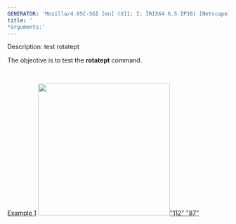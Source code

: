 ```yaml
---
GENERATOR: 'Mozilla/4.05C-SGI [en] (X11; I; IRIX64 6.5 IP30) [Netscape]'
title: '
*arguments:'
---
```


 Description: test rotatept

   The objective is to test the **rotatept** command.

    

   [Example 1](description_rotatept.md)
   [<img height="300" width="300" src="https://lanl.github.io/LaGriT/docs/assets/images/rotatept1_tn.gif">"112"
   "87"](description_rotatept.md)
